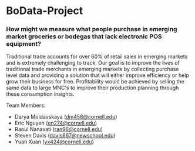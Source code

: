 # BoData-Project

### How might we measure what people purchase in emerging market groceries or bodegas that lack electronic POS equipment?

Traditional trade accounts for over 60% of retail sales in emerging markets and is extremely challenging to track. Our goal is to improve the lives of traditional trade merchants in emerging markets by collecting purchase level data and providing a solution that will either improve efficiency or help grow their business for free. Profitability would be achieved by selling the same data to large MNC's to improve their production planning through these consumption insights.

Team Members:
  * Darya Moldavskaya (dm458@cornell.edu)
  * Eric Nguyen (en274@cornell.edu)
  * Raoul Nanavati (ran96@cornell.edu)
  * Steven Davis (davis667@newschool.edu)
  * Yuan Xuan (yx424@cornell.edu)

